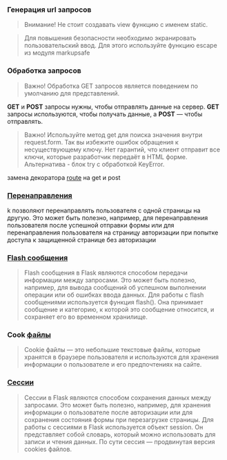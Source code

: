 ### Генерация url запросов

> Внимание! Не стоит создавать view функцию с именем static.

> Для повышения безопасности необходимо экранировать пользовательский ввод.
> Для этого используйте функцию escape из модуля markupsafe

### Обработка запросов

> Важно! Обработка GET запросов является поведением по умолчанию для
> представлений.

__GET__ и __POST__ запросы нужны, чтобы отправлять данные на сервер.
__GET__ запросы используются, чтобы получать данные,
а __POST__ — чтобы отправлять.

> Важно! Используйте метод get для поиска значения внутри request.form.
> Так вы избежите ошибок обращения к несуществующему ключу. Нет
> гарантий, что клиент отправит все ключи, которые разработчик передаёт в
> HTML форме. Альтернатива - блок try с обработкой KeyError.

замена декоратора [route](task_4.py) на get и post

### [Перенаправления](task_7.py)

k позволяют перенаправлять пользователя с
одной страницы на другую. Это может быть полезно, например, для
перенаправления пользователя после успешной отправки формы или для
перенаправления пользователя на страницу авторизации при попытке доступа к
защищенной странице без авторизации

### [Flash cообщения](task_8.py)

> Flash сообщения в Flask являются способом передачи информации между
> запросами. Это может быть полезно, например, для вывода сообщений об
> успешном выполнении операции или об ошибках ввода данных.
> Для работы с flash сообщениями используется функция flash(). Она принимает
> сообщение и категорию, к которой это сообщение относится, и сохраняет его во
> временном хранилище.

### Cook [файлы](task_9.py)

> Cookie файлы — это небольшие текстовые файлы, которые хранятся в браузере
> пользователя и используются для хранения информации о пользователе и его
> предпочтениях на сайте.

### [Сессии](task_10.py)

> Сессии в Flask являются способом сохранения данных между запросами. Это может
> быть полезно, например, для хранения информации о пользователе после
> авторизации или для сохранения состояния формы при перезагрузке страницы.
> Для работы с сессиями в Flask используется объект session. Он представляет собой
> словарь, который можно использовать для записи и чтения данных. По сути сессия
> — продвинутая версия cookies файлов.